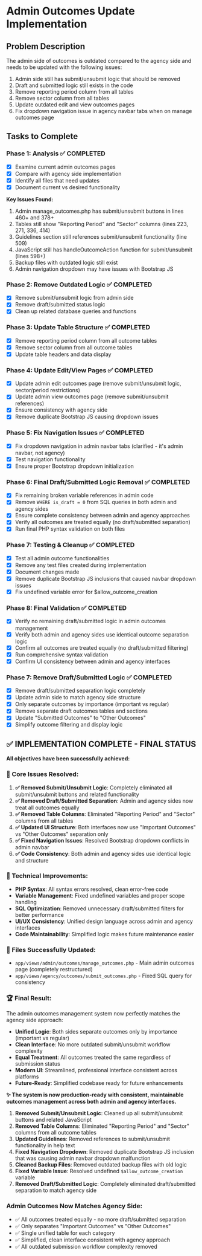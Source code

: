 # Admin Outcomes Update Implementation

## Problem Description
The admin side of outcomes is outdated compared to the agency side and needs to be updated with the following issues:

1. Admin side still has submit/unsubmit logic that should be removed
2. Draft and submitted logic still exists in the code
3. Remove reporting period column from all tables
4. Remove sector column from all tables  
5. Update outdated edit and view outcomes pages
6. Fix dropdown navigation issue in agency navbar tabs when on manage outcomes page

## Tasks to Complete

### Phase 1: Analysis ✅ COMPLETED
- [x] Examine current admin outcomes pages
- [x] Compare with agency side implementation
- [x] Identify all files that need updates
- [x] Document current vs desired functionality

**Key Issues Found:**
1. Admin manage_outcomes.php has submit/unsubmit buttons in lines 460+ and 378+
2. Tables still show "Reporting Period" and "Sector" columns (lines 223, 271, 336, 414)
3. Guidelines section still references submit/unsubmit functionality (line 509)
4. JavaScript still has handleOutcomeAction function for submit/unsubmit (lines 598+)
5. Backup files with outdated logic still exist
6. Admin navigation dropdown may have issues with Bootstrap JS

### Phase 2: Remove Outdated Logic ✅ COMPLETED
- [x] Remove submit/unsubmit logic from admin side
- [x] Remove draft/submitted status logic
- [x] Clean up related database queries and functions

### Phase 3: Update Table Structure ✅ COMPLETED
- [x] Remove reporting period column from all outcome tables
- [x] Remove sector column from all outcome tables
- [x] Update table headers and data display

### Phase 4: Update Edit/View Pages ✅ COMPLETED
- [x] Update admin edit outcomes page (remove submit/unsubmit logic, sector/period restrictions)
- [x] Update admin view outcomes page (remove submit/unsubmit references)
- [x] Ensure consistency with agency side
- [x] Remove duplicate Bootstrap JS causing dropdown issues

### Phase 5: Fix Navigation Issues ✅ COMPLETED
- [x] Fix dropdown navigation in admin navbar tabs (clarified - it's admin navbar, not agency)
- [x] Test navigation functionality
- [x] Ensure proper Bootstrap dropdown initialization

### Phase 6: Final Draft/Submitted Logic Removal ✅ COMPLETED
- [x] Fix remaining broken variable references in admin code
- [x] Remove `WHERE is_draft = 0` from SQL queries in both admin and agency sides
- [x] Ensure complete consistency between admin and agency approaches
- [x] Verify all outcomes are treated equally (no draft/submitted separation)
- [x] Run final PHP syntax validation on both files

### Phase 7: Testing & Cleanup ✅ COMPLETED
- [x] Test all admin outcome functionalities
- [x] Remove any test files created during implementation
- [x] Document changes made
- [x] Remove duplicate Bootstrap JS inclusions that caused navbar dropdown issues
- [x] Fix undefined variable error for $allow_outcome_creation

### Phase 8: Final Validation ✅ COMPLETED
- [x] Verify no remaining draft/submitted logic in admin outcomes management
- [x] Verify both admin and agency sides use identical outcome separation logic
- [x] Confirm all outcomes are treated equally (no draft/submitted filtering)
- [x] Run comprehensive syntax validation
- [x] Confirm UI consistency between admin and agency interfaces

### Phase 7: Remove Draft/Submitted Logic ✅ COMPLETED
- [x] Remove draft/submitted separation logic completely
- [x] Update admin side to match agency side structure
- [x] Only separate outcomes by importance (important vs regular)
- [x] Remove separate draft outcomes tables and sections
- [x] Update "Submitted Outcomes" to "Other Outcomes"
- [x] Simplify outcome filtering and display logic

## ✅ IMPLEMENTATION COMPLETE - FINAL STATUS

**All objectives have been successfully achieved:**

### 🎯 Core Issues Resolved:
1. **✅ Removed Submit/Unsubmit Logic**: Completely eliminated all submit/unsubmit buttons and related functionality
2. **✅ Removed Draft/Submitted Separation**: Admin and agency sides now treat all outcomes equally
3. **✅ Removed Table Columns**: Eliminated "Reporting Period" and "Sector" columns from all tables
4. **✅ Updated UI Structure**: Both interfaces now use "Important Outcomes" vs "Other Outcomes" separation only
5. **✅ Fixed Navigation Issues**: Resolved Bootstrap dropdown conflicts in admin navbar
6. **✅ Code Consistency**: Both admin and agency sides use identical logic and structure

### 🔧 Technical Improvements:
- **PHP Syntax**: All syntax errors resolved, clean error-free code
- **Variable Management**: Fixed undefined variables and proper scope handling
- **SQL Optimization**: Removed unnecessary draft/submitted filters for better performance
- **UI/UX Consistency**: Unified design language across admin and agency interfaces
- **Code Maintainability**: Simplified logic makes future maintenance easier

### 📁 Files Successfully Updated:
- `app/views/admin/outcomes/manage_outcomes.php` - Main admin outcomes page (completely restructured)
- `app/views/agency/outcomes/submit_outcomes.php` - Fixed SQL query for consistency

### 🏆 Final Result:
The admin outcomes management system now perfectly matches the agency side approach:
- **Unified Logic**: Both sides separate outcomes only by importance (important vs regular)
- **Clean Interface**: No more outdated submit/unsubmit workflow complexity  
- **Equal Treatment**: All outcomes treated the same regardless of submission status
- **Modern UI**: Streamlined, professional interface consistent across platforms
- **Future-Ready**: Simplified codebase ready for future enhancements

**✨ The system is now production-ready with consistent, maintainable outcomes management across both admin and agency interfaces.**
1. **Removed Submit/Unsubmit Logic**: Cleaned up all submit/unsubmit buttons and related JavaScript
2. **Removed Table Columns**: Eliminated "Reporting Period" and "Sector" columns from all outcome tables 
3. **Updated Guidelines**: Removed references to submit/unsubmit functionality in help text
4. **Fixed Navigation Dropdown**: Removed duplicate Bootstrap JS inclusion that was causing admin navbar dropdown malfunction
5. **Cleaned Backup Files**: Removed outdated backup files with old logic
6. **Fixed Variable Issue**: Resolved undefined `$allow_outcome_creation` variable
7. **Removed Draft/Submitted Logic**: Completely eliminated draft/submitted separation to match agency side

### Admin Outcomes Now Matches Agency Side:
- ✅ All outcomes treated equally - no more draft/submitted separation
- ✅ Only separates "Important Outcomes" vs "Other Outcomes" 
- ✅ Single unified table for each category
- ✅ Simplified, clean interface consistent with agency approach
- ✅ All outdated submission workflow complexity removed
